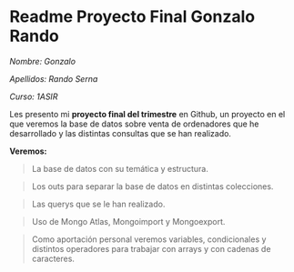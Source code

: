 # Readme Proyecto Final Gonzalo Rando

*Nombre: Gonzalo*

*Apellidos: Rando Serna*

*Curso: 1ASIR*

Les presento mi **proyecto final del trimestre** en Github, un proyecto en el que veremos la base de datos sobre venta de ordenadores que he desarrollado y las distintas consultas que se han realizado.

**Veremos:**

>La base de datos con su temática y estructura.

>Los outs para separar la base de datos en distintas colecciones.

>Las querys que se le han realizado.

>Uso de Mongo Atlas, Mongoimport y Mongoexport.

>Como aportación personal veremos variables, condicionales y distintos operadores para trabajar con arrays y con cadenas de caracteres.

